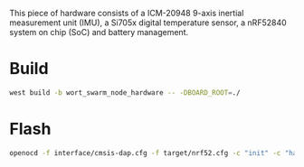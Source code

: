 This piece of hardware consists of a ICM-20948 9-axis inertial measurement unit (IMU), a Si705x digital temperature sensor, a nRF52840 system on chip (SoC) and battery management.

# Build
```bash
west build -b wort_swarm_node_hardware -- -DBOARD_ROOT=./
```

# Flash
```bash
openocd -f interface/cmsis-dap.cfg -f target/nrf52.cfg -c "init" -c "halt" -c "program build/zephyr/zephyr.hex verify" -c "reset run" -c "shutdown"
```
